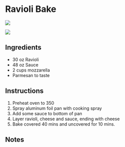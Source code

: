 # Ravioli Bake

![](/static/img/pixel.gif)

![](https://www.dropbox.com/s/zxh3hvi70kfqe37/2019-02-24%2019.30.08.jpg?raw=1)



## Ingredients


- 30 oz Ravioli
- 48 oz Sauce
- 2 cups mozzarella
- Parmesan to taste


## Instructions


1. Preheat oven to 350
2. Spray aluminum foil pan with cooking spray
3. Add some sauce to bottom of pan
4. Layer ravioli, cheese and sauce, ending with cheese
5. Bake covered 40 mins and uncovered for 10 mins.


## Notes




